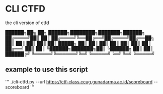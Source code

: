 # CLI CTFD

the cli version of ctfd

   ██████╗██╗     ██╗     ██████╗████████╗███████╗██████╗
  ██╔════╝██║     ██║    ██╔════╝╚══██╔══╝██╔════╝██╔══██╗
  ██║     ██║     ██║    ██║        ██║   █████╗  ██║  ██║
  ██║     ██║     ██║    ██║        ██║   ██╔══╝  ██║  ██║
  ╚██████╗███████╗██║    ╚██████╗   ██║   ██║     ██████╔╝
    ╚═════╝╚══════╝╚═╝     ╚═════╝   ╚═╝   ╚═╝     ╚═════╝



## example to use this script

'''
./cli-ctfd.py --url https://ctf-class.ccug.gunadarma.ac.id/scoreboard --scoreboard
'''
